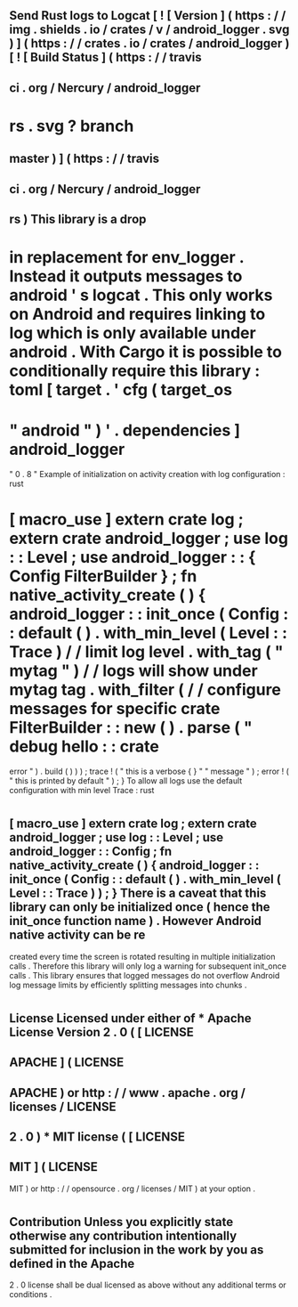 #
#
Send
Rust
logs
to
Logcat
[
!
[
Version
]
(
https
:
/
/
img
.
shields
.
io
/
crates
/
v
/
android_logger
.
svg
)
]
(
https
:
/
/
crates
.
io
/
crates
/
android_logger
)
[
!
[
Build
Status
]
(
https
:
/
/
travis
-
ci
.
org
/
Nercury
/
android_logger
-
rs
.
svg
?
branch
=
master
)
]
(
https
:
/
/
travis
-
ci
.
org
/
Nercury
/
android_logger
-
rs
)
This
library
is
a
drop
-
in
replacement
for
env_logger
.
Instead
it
outputs
messages
to
android
'
s
logcat
.
This
only
works
on
Android
and
requires
linking
to
log
which
is
only
available
under
android
.
With
Cargo
it
is
possible
to
conditionally
require
this
library
:
toml
[
target
.
'
cfg
(
target_os
=
"
android
"
)
'
.
dependencies
]
android_logger
=
"
0
.
8
"
Example
of
initialization
on
activity
creation
with
log
configuration
:
rust
#
[
macro_use
]
extern
crate
log
;
extern
crate
android_logger
;
use
log
:
:
Level
;
use
android_logger
:
:
{
Config
FilterBuilder
}
;
fn
native_activity_create
(
)
{
android_logger
:
:
init_once
(
Config
:
:
default
(
)
.
with_min_level
(
Level
:
:
Trace
)
/
/
limit
log
level
.
with_tag
(
"
mytag
"
)
/
/
logs
will
show
under
mytag
tag
.
with_filter
(
/
/
configure
messages
for
specific
crate
FilterBuilder
:
:
new
(
)
.
parse
(
"
debug
hello
:
:
crate
=
error
"
)
.
build
(
)
)
)
;
trace
!
(
"
this
is
a
verbose
{
}
"
"
message
"
)
;
error
!
(
"
this
is
printed
by
default
"
)
;
}
To
allow
all
logs
use
the
default
configuration
with
min
level
Trace
:
rust
#
[
macro_use
]
extern
crate
log
;
extern
crate
android_logger
;
use
log
:
:
Level
;
use
android_logger
:
:
Config
;
fn
native_activity_create
(
)
{
android_logger
:
:
init_once
(
Config
:
:
default
(
)
.
with_min_level
(
Level
:
:
Trace
)
)
;
}
There
is
a
caveat
that
this
library
can
only
be
initialized
once
(
hence
the
init_once
function
name
)
.
However
Android
native
activity
can
be
re
-
created
every
time
the
screen
is
rotated
resulting
in
multiple
initialization
calls
.
Therefore
this
library
will
only
log
a
warning
for
subsequent
init_once
calls
.
This
library
ensures
that
logged
messages
do
not
overflow
Android
log
message
limits
by
efficiently
splitting
messages
into
chunks
.
#
#
License
Licensed
under
either
of
*
Apache
License
Version
2
.
0
(
[
LICENSE
-
APACHE
]
(
LICENSE
-
APACHE
)
or
http
:
/
/
www
.
apache
.
org
/
licenses
/
LICENSE
-
2
.
0
)
*
MIT
license
(
[
LICENSE
-
MIT
]
(
LICENSE
-
MIT
)
or
http
:
/
/
opensource
.
org
/
licenses
/
MIT
)
at
your
option
.
#
#
#
Contribution
Unless
you
explicitly
state
otherwise
any
contribution
intentionally
submitted
for
inclusion
in
the
work
by
you
as
defined
in
the
Apache
-
2
.
0
license
shall
be
dual
licensed
as
above
without
any
additional
terms
or
conditions
.
